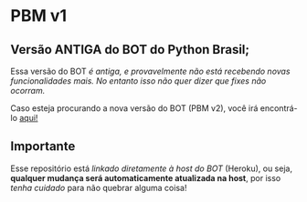 # PBM v1
## Versão **ANTIGA** do BOT do Python Brasil;
Essa versão do BOT *é antiga, e provavelmente não está recebendo novas funcionalidades mais. No entanto isso não quer dizer que fixes não ocorram.*

Caso esteja procurando a nova versão do BOT (PBM v2), você irá encontrá-lo [aqui!](https://github.com/slashTP/PBM-v2)

## Importante
Esse repositório está *linkado diretamente à host do BOT* (Heroku), ou seja, **qualquer mudança será automaticamente atualizada na host**, por isso *tenha cuidado* para não quebrar alguma coisa!

